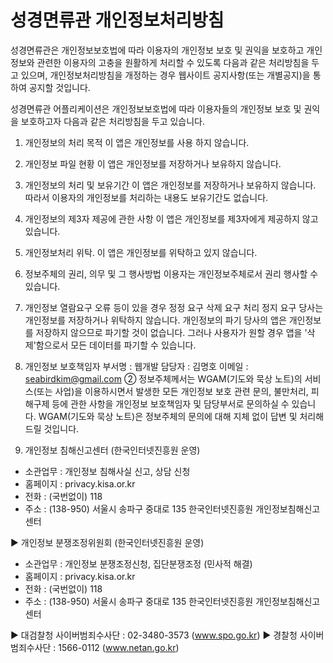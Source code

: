 # 성경면류관 개인정보처리방침

성경면류관은 개인정보보호법에 따라 이용자의 개인정보 보호 및 권익을 보호하고 개인정보와 관련한 이용자의 고충을 원활하게 처리할 수 있도록 다음과 같은 처리방침을 두고 있으며, 개인정보처리방침을 개정하는 경우 웹사이트 공지사항(또는 개별공지)을 통하여 공지할 것입니다.

성경면류관 어플리케이션은 개인정보보호법에 따라 이용자들의 개인정보 보호 및 권익을 보호하고자 다음과 같은 처리방침을 두고 있습니다.

1. 개인정보의 처리 목적 
이 앱은 개인정보를 사용 하지 않습니다.

2. 개인정보 파일 현황 
이 앱은 개인정보를 저장하거나 보유하지 않습니다.

3. 개인정보의 처리 및 보유기간 
이 앱은 개인정보를 저장하거나 보유하지 않습니다. 따라서 이용자의 개인정보를 처리하는 내용도 보유기간도 없습니다.

4. 개인정보의 제3자 제공에 관한 사항 
이 앱은 개인정보를 제3자에게 제공하지 않고 있습니다.

5. 개인정보처리 위탁. 
이 앱은 개인정보를 위탁하고 있지 않습니다.

6. 정보주체의 권리, 의무 및 그 행사방법 이용자는 개인정보주체로서 권리 행사할 수 있습니다.

7. 개인정보 열람요구
오류 등이 있을 경우 정정 요구
삭제 요구
처리 정지 요구 당사는 개인정보를 저장하거나 위탁하지 않습니다.
개인정보의 파기 당사의 앱은 개인정보를 저장하지 않으므로 파기할 것이 없습니다. 그러나 사용자가 원할 경우 앱을 '삭제'함으로서 모든 데이터를 파기할 수 있습니다.

8. 개인정보 보호책임자
부서명 : 웹개발
담당자 : 김명호
이메일 : seabirdkim@gmail.com
② 정보주체께서는 WGAM(기도와 묵상 노트)의 서비스(또는 사업)을 이용하시면서 발생한 모든 개인정보 보호 관련 문의, 불만처리, 피해구제 등에 관한 사항을 개인정보 보호책임자 및 담당부서로 문의하실 수 있습니다. WGAM(기도와 묵상 노트)은 정보주체의 문의에 대해 지체 없이 답변 및 처리해드릴 것입니다.

9. 개인정보 침해신고센터 (한국인터넷진흥원 운영)
- 소관업무 : 개인정보 침해사실 신고, 상담 신청
- 홈페이지 : privacy.kisa.or.kr
- 전화 : (국번없이) 118
- 주소 : (138-950) 서울시 송파구 중대로 135 한국인터넷진흥원 개인정보침해신고센터

▶ 개인정보 분쟁조정위원회 (한국인터넷진흥원 운영)
- 소관업무 : 개인정보 분쟁조정신청, 집단분쟁조정 (민사적 해결)
- 홈페이지 : privacy.kisa.or.kr
- 전화 : (국번없이) 118
- 주소 : (138-950) 서울시 송파구 중대로 135 한국인터넷진흥원 개인정보침해신고센터

▶ 대검찰청 사이버범죄수사단 : 02-3480-3573 (www.spo.go.kr)
▶ 경찰청 사이버범죄수사단 : 1566-0112 (www.netan.go.kr)
